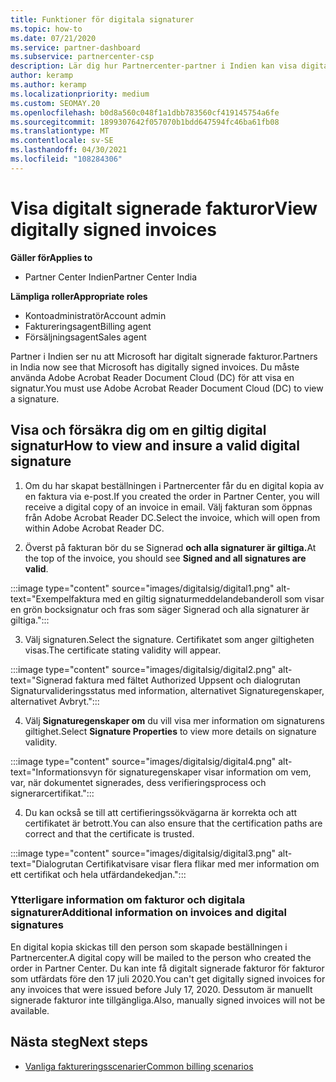 ```yaml
---
title: Funktioner för digitala signaturer
ms.topic: how-to
ms.date: 07/21/2020
ms.service: partner-dashboard
ms.subservice: partnercenter-csp
description: Lär dig hur Partnercenter-partner i Indien kan visa digitalt signerade fakturor och ta emot digitala kopior av fakturor för beställningar som skapats i Partnercenter.
author: keramp
ms.author: keramp
ms.localizationpriority: medium
ms.custom: SEOMAY.20
ms.openlocfilehash: b0d8a560c048f1a1dbb783560cf419145754a6fe
ms.sourcegitcommit: 1899307642f057070b1bdd647594fc46ba61fb08
ms.translationtype: MT
ms.contentlocale: sv-SE
ms.lasthandoff: 04/30/2021
ms.locfileid: "108284306"
---
```

# <a name="view-digitally-signed-invoices"></a><span data-ttu-id="aacd7-103">Visa digitalt signerade fakturor</span><span class="sxs-lookup"><span data-stu-id="aacd7-103">View digitally signed invoices</span></span>

<span data-ttu-id="aacd7-104">**Gäller för**</span><span class="sxs-lookup"><span data-stu-id="aacd7-104">**Applies to**</span></span>

- <span data-ttu-id="aacd7-105">Partner Center Indien</span><span class="sxs-lookup"><span data-stu-id="aacd7-105">Partner Center India</span></span>

<span data-ttu-id="aacd7-106">**Lämpliga roller**</span><span class="sxs-lookup"><span data-stu-id="aacd7-106">**Appropriate roles**</span></span>

- <span data-ttu-id="aacd7-107">Kontoadministratör</span><span class="sxs-lookup"><span data-stu-id="aacd7-107">Account admin</span></span>
- <span data-ttu-id="aacd7-108">Faktureringsagent</span><span class="sxs-lookup"><span data-stu-id="aacd7-108">Billing agent</span></span>
- <span data-ttu-id="aacd7-109">Försäljningsagent</span><span class="sxs-lookup"><span data-stu-id="aacd7-109">Sales agent</span></span>

<span data-ttu-id="aacd7-110">Partner i Indien ser nu att Microsoft har digitalt signerade fakturor.</span><span class="sxs-lookup"><span data-stu-id="aacd7-110">Partners in India now see that Microsoft has digitally signed invoices.</span></span> <span data-ttu-id="aacd7-111">Du måste använda Adobe Acrobat Reader Document Cloud (DC) för att visa en signatur.</span><span class="sxs-lookup"><span data-stu-id="aacd7-111">You must use Adobe Acrobat Reader Document Cloud (DC) to view a signature.</span></span>

## <a name="how-to-view-and-insure-a-valid-digital-signature"></a><span data-ttu-id="aacd7-112">Visa och försäkra dig om en giltig digital signatur</span><span class="sxs-lookup"><span data-stu-id="aacd7-112">How to view and insure a valid digital signature</span></span>


1. <span data-ttu-id="aacd7-113">Om du har skapat beställningen i Partnercenter får du en digital kopia av en faktura via e-post.</span><span class="sxs-lookup"><span data-stu-id="aacd7-113">If you created the order in Partner Center, you will receive a digital copy of an invoice in email.</span></span> <span data-ttu-id="aacd7-114">Välj fakturan som öppnas från Adobe Acrobat Reader DC.</span><span class="sxs-lookup"><span data-stu-id="aacd7-114">Select the invoice, which will open from within Adobe Acrobat Reader DC.</span></span>


2. <span data-ttu-id="aacd7-115">Överst på fakturan bör du se Signerad **och alla signaturer är giltiga.**</span><span class="sxs-lookup"><span data-stu-id="aacd7-115">At the top of the invoice, you should see **Signed and all signatures are valid**.</span></span>
 
 :::image type="content" source="images/digitalsig/digital1.png" alt-text="Exempelfaktura med en giltig signaturmeddelandebanderoll som visar en grön bocksignatur och fras som säger Signerad och alla signaturer är giltiga.":::

3. <span data-ttu-id="aacd7-117">Välj signaturen.</span><span class="sxs-lookup"><span data-stu-id="aacd7-117">Select the signature.</span></span> <span data-ttu-id="aacd7-118">Certifikatet som anger giltigheten visas.</span><span class="sxs-lookup"><span data-stu-id="aacd7-118">The certificate stating validity will appear.</span></span>

:::image type="content" source="images/digitalsig/digital2.png" alt-text="Signerad faktura med fältet Authorized Uppsent och dialogrutan Signaturvalideringsstatus med information, alternativet Signaturegenskaper, alternativet Avbryt."::: 

4. <span data-ttu-id="aacd7-120">Välj **Signaturegenskaper om** du vill visa mer information om signaturens giltighet.</span><span class="sxs-lookup"><span data-stu-id="aacd7-120">Select **Signature Properties** to view more details on signature validity.</span></span>

:::image type="content" source="images/digitalsig/digital4.png" alt-text="Informationsvyn för signaturegenskaper visar information om vem, var, när dokumentet signerades, dess verifieringsprocess och signerarcertifikat."::: 

4. <span data-ttu-id="aacd7-122">Du kan också se till att certifieringssökvägarna är korrekta och att certifikatet är betrott.</span><span class="sxs-lookup"><span data-stu-id="aacd7-122">You can also ensure that the certification paths are correct and that the certificate is trusted.</span></span>

 :::image type="content" source="images/digitalsig/digital3.png" alt-text="Dialogrutan Certifikatvisare visar flera flikar med mer information om ett certifikat och hela utfärdandekedjan.":::

### <a name="additional-information-on-invoices-and-digital-signatures"></a><span data-ttu-id="aacd7-124">Ytterligare information om fakturor och digitala signaturer</span><span class="sxs-lookup"><span data-stu-id="aacd7-124">Additional information on invoices and digital signatures</span></span>

<span data-ttu-id="aacd7-125">En digital kopia skickas till den person som skapade beställningen i Partnercenter.</span><span class="sxs-lookup"><span data-stu-id="aacd7-125">A digital copy will be mailed to the person who created the order in Partner Center.</span></span> <span data-ttu-id="aacd7-126">Du kan inte få digitalt signerade fakturor för fakturor som utfärdats före den 17 juli 2020.</span><span class="sxs-lookup"><span data-stu-id="aacd7-126">You can't get digitally signed invoices for any invoices that were issued before July 17, 2020.</span></span> <span data-ttu-id="aacd7-127">Dessutom är manuellt signerade fakturor inte tillgängliga.</span><span class="sxs-lookup"><span data-stu-id="aacd7-127">Also, manually signed invoices will not be available.</span></span>

## <a name="next-steps"></a><span data-ttu-id="aacd7-128">Nästa steg</span><span class="sxs-lookup"><span data-stu-id="aacd7-128">Next steps</span></span>

- [<span data-ttu-id="aacd7-129">Vanliga faktureringsscenarier</span><span class="sxs-lookup"><span data-stu-id="aacd7-129">Common billing scenarios</span></span>](common-billing-scenarios.md)